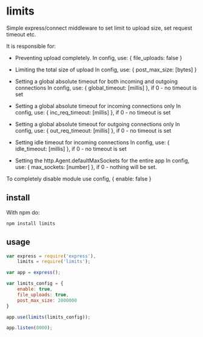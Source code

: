 limits
=======

Simple express/connect middleware to set limit to upload size, set request timeout etc.

It is responsible for:

* Preventing upload completely.
  In config, use: { file_uploads: false }

* Limiting the total size of upload
  In config, use: { post_max_size: [bytes] }

* Setting a global absolute timeout for both incoming and outgoing connections
  In config, use: { global_timeout: [millis] }, if 0  - no timeout is set

* Setting a global absolute timeout for incoming connections only
  In config, use: { inc_req_timeout: [millis] }, if 0  - no timeout is set

* Setting a global absolute timeout for outgoing connections only
  In config, use: { out_req_timeout: [millis] }, if 0  - no timeout is set

* Setting idle timeout for incoming connections
  In config, use: { idle_timeout: [millis] }, if 0  - no timeout is set

* Setting the http.Agent.defaultMaxSockets for the entire app
  In config, use: { max_sockets: [number] }, if 0  - nothing will be set.

To completely disable module use config, { enable: false }

install
-------
With npm do:

`npm install limits`

usage
-----

```javascript
var express = require('express'),
    limits = require('limits');

var app = express();

var limits_config = {
    enable: true,
    file_uploads: true,
    post_max_size: 2000000
}

app.use(limits(limits_config));

app.listen(8000);
```